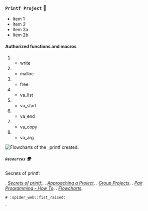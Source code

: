 ### `Printf Project` :dart:

* Item 1
* Item 2
* Item 2a
* Item 2b

#### Authorized functions and macros

1. - write
2. - malloc
3. - free
4. - va_list
5. - va_start
6. - va_end
7. - va_copy
8. - va_arg

![Flowcharts of the _printf created.](/image/Projet_printf_JL_Thomas.png ":printer:")

##### `Resources`   :earth_africa:

Secrets of printf: 

. [*Secrets of printf:*](https://intranet.hbtn.io/rltoken/Jr19IHYnhfJl1V-TWorIOg). 
. [*Approaching a Project*](https://intranet.hbtn.io/concepts/881).
. [*Group Projects*](https://intranet.hbtn.io/concepts/893).
. [*Pair Programming - How To*](https://intranet.hbtn.io/concepts/894).
. [*Flowcharts*](https://intranet.hbtn.io/concepts/895).



	# :spider_web::fist_raised:

`
